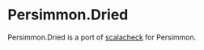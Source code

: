 # Persimmon.Dried

Persimmon.Dried is a port of [scalacheck](https://github.com/rickynils/scalacheck) for Persimmon.


